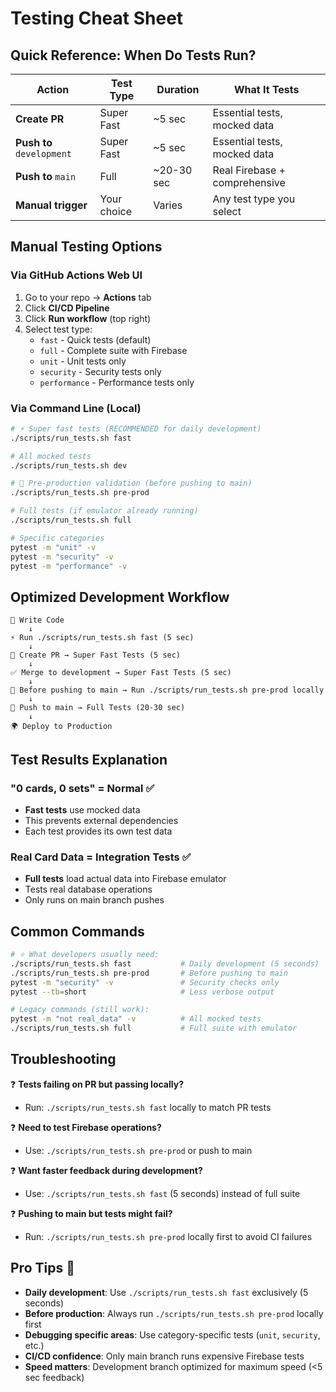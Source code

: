 # Testing Cheat Sheet

## Quick Reference: When Do Tests Run?

| Action | Test Type | Duration | What It Tests |
|--------|-----------|----------|---------------|
| **Create PR** | Super Fast | ~5 sec | Essential tests, mocked data |
| **Push to** `development` | Super Fast | ~5 sec | Essential tests, mocked data |
| **Push to** `main` | Full | ~20-30 sec | Real Firebase + comprehensive |
| **Manual trigger** | Your choice | Varies | Any test type you select |

## Manual Testing Options

### Via GitHub Actions Web UI
1. Go to your repo → **Actions** tab
2. Click **CI/CD Pipeline** 
3. Click **Run workflow** (top right)
4. Select test type:
   - `fast` - Quick tests (default)
   - `full` - Complete suite with Firebase
   - `unit` - Unit tests only
   - `security` - Security tests only
   - `performance` - Performance tests only

### Via Command Line (Local)
```bash
# ⚡ Super fast tests (RECOMMENDED for daily development)
./scripts/run_tests.sh fast

# All mocked tests  
./scripts/run_tests.sh dev

# 🚀 Pre-production validation (before pushing to main)
./scripts/run_tests.sh pre-prod

# Full tests (if emulator already running)
./scripts/run_tests.sh full

# Specific categories
pytest -m "unit" -v
pytest -m "security" -v  
pytest -m "performance" -v
```

## Optimized Development Workflow

```
📝 Write Code
    ↓
⚡ Run ./scripts/run_tests.sh fast (5 sec)
    ↓
🔀 Create PR → Super Fast Tests (5 sec)
    ↓
✅ Merge to development → Super Fast Tests (5 sec)
    ↓
🚀 Before pushing to main → Run ./scripts/run_tests.sh pre-prod locally
    ↓  
🚀 Push to main → Full Tests (20-30 sec)
    ↓
🌍 Deploy to Production
```

## Test Results Explanation

### "0 cards, 0 sets" = Normal ✅
- **Fast tests** use mocked data
- This prevents external dependencies
- Each test provides its own test data

### Real Card Data = Integration Tests ✅  
- **Full tests** load actual data into Firebase emulator
- Tests real database operations
- Only runs on main branch pushes

## Common Commands

```bash
# ⭐ What developers usually need:
./scripts/run_tests.sh fast           # Daily development (5 seconds)
./scripts/run_tests.sh pre-prod       # Before pushing to main
pytest -m "security" -v               # Security checks only
pytest --tb=short                     # Less verbose output

# Legacy commands (still work):
pytest -m "not real_data" -v          # All mocked tests
./scripts/run_tests.sh full           # Full suite with emulator
```

## Troubleshooting

❓ **Tests failing on PR but passing locally?**
- Run: `./scripts/run_tests.sh fast` locally to match PR tests

❓ **Need to test Firebase operations?** 
- Use: `./scripts/run_tests.sh pre-prod` or push to main

❓ **Want faster feedback during development?**
- Use: `./scripts/run_tests.sh fast` (5 seconds) instead of full suite

❓ **Pushing to main but tests might fail?**
- Run: `./scripts/run_tests.sh pre-prod` locally first to avoid CI failures

## Pro Tips 🚀

- **Daily development**: Use `./scripts/run_tests.sh fast` exclusively (5 seconds)
- **Before production**: Always run `./scripts/run_tests.sh pre-prod` locally first
- **Debugging specific areas**: Use category-specific tests (`unit`, `security`, etc.)
- **CI/CD confidence**: Only main branch runs expensive Firebase tests
- **Speed matters**: Development branch optimized for maximum speed (<5 sec feedback)